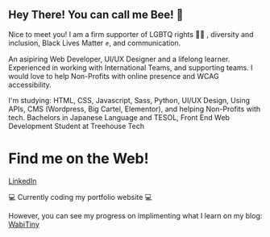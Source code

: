 ## Hey There! You can call me Bee! 🐝
Nice to meet you! I am a firm supporter of LGBTQ rights 🏳️‍🌈 , diversity and inclusion, Black Lives Matter ✊, and communication.

An asipiring Web Developer, UI/UX Designer and a lifelong learner. Experienced in working with International Teams, and supporting teams. I would love to help Non-Profits with online presence and WCAG accessibility.

I'm studying: HTML, CSS, Javascript, Sass, Python, UI/UX Design, Using APIs, CMS (Wordpress, Big Cartel, Elementor), and helping Non-Profits with tech. Bachelors in Japanese Language and TESOL, Front End Web Development Student at Treehouse Tech

# Find me on the Web!
[LinkedIn](https://www.linkedin.com/in/brittkcrouch/)

💻 Currently coding my portfolio website 💻 

However, you can see my progress on implimenting what I learn on my blog: [WabiTiny](wabitiny.com)
